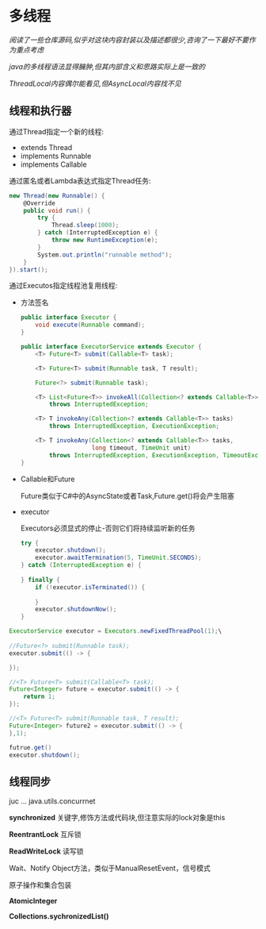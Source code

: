 # 多线程

*阅读了一些仓库源码,似乎对这块内容封装以及描述都很少,咨询了一下最好不要作为重点考虑*

*java的多线程语法显得臃肿,但其内部含义和思路实际上是一致的*

*ThreadLocal内容偶尔能看见,但AsyncLocal内容找不见*

## 线程和执行器

通过Thread指定一个新的线程:

- extends Thread 
- implements Runnable
- implements Callable

通过匿名或者Lambda表达式指定Thread任务:

```csharp
new Thread(new Runnable() {
    @Override
    public void run() {
        try {
            Thread.sleep(1000);
        } catch (InterruptedException e) {
            throw new RuntimeException(e);
        }
        System.out.println("runnable method");
    }
}).start();
```



通过Executos指定线程池复用线程:

- 方法签名

  ```java
  public interface Executor {
      void execute(Runnable command);
  }
  ```

  ```java
  public interface ExecutorService extends Executor {
      <T> Future<T> submit(Callable<T> task);
  
      <T> Future<T> submit(Runnable task, T result);
  
      Future<?> submit(Runnable task);
  
      <T> List<Future<T>> invokeAll(Collection<? extends Callable<T>> tasks)
          throws InterruptedException;
  
      <T> T invokeAny(Collection<? extends Callable<T>> tasks)
          throws InterruptedException, ExecutionException;
  
      <T> T invokeAny(Collection<? extends Callable<T>> tasks,
                      long timeout, TimeUnit unit)
          throws InterruptedException, ExecutionException, TimeoutException;
  }
  ```

- Callable和Future

  Future类似于C#中的AsyncState或者Task,Future.get()将会产生阻塞

- executor

  Executors必须显式的停止-否则它们将持续监听新的任务

  ```java
  try {
      executor.shutdown();
      executor.awaitTermination(5, TimeUnit.SECONDS);
  } catch (InterruptedException e) {
      
  } finally {
      if (!executor.isTerminated()) {
          
      }
      executor.shutdownNow();
  }
  ```

```java
ExecutorService executor = Executors.newFixedThreadPool(1);\
    
//Future<?> submit(Runnable task);
executor.submit(() -> {

});

//<T> Future<T> submit(Callable<T> task);
Future<Integer> future = executor.submit(() -> {
    return 1;
});

//<T> Future<T> submit(Runnable task, T result);
Future<Integer> future2 = executor.submit(() -> {
},1);

futrue.get()
executor.shutdown();
```

## 线程同步

juc ... java.utils.concurrnet 

**synchronized** 关键字,修饰方法或代码块,但注意实际的lock对象是this

**ReentrantLock** 互斥锁

**ReadWriteLock** 读写锁

Wait、Notify	Object方法，类似于ManualResetEvent，信号模式



原子操作和集合包装

**AtomicInteger**

**Collections.sychronizedList()**


